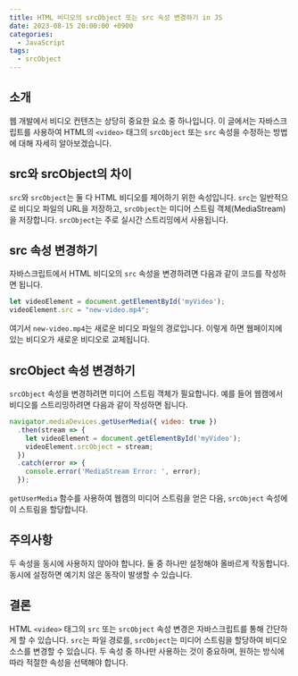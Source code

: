```yaml
---
title: HTML 비디오의 srcObject 또는 src 속성 변경하기 in JS
date: 2023-08-15 20:00:00 +0900
categories:
  - JavaScript
tags:
  - srcObject
---
```


## 소개
웹 개발에서 비디오 컨텐츠는 상당히 중요한 요소 중 하나입니다. 이 글에서는 자바스크립트를 사용하여 HTML의 `<video>` 태그의 `srcObject` 또는 `src` 속성을 수정하는 방법에 대해 자세히 알아보겠습니다.

## src와 srcObject의 차이
`src`와 `srcObject`는 둘 다 HTML 비디오를 제어하기 위한 속성입니다. `src`는 일반적으로 비디오 파일의 URL을 저장하고, `srcObject`는 미디어 스트림 객체(MediaStream)을 저장합니다. `srcObject`는 주로 실시간 스트리밍에서 사용됩니다.

## src 속성 변경하기
자바스크립트에서 HTML 비디오의 `src` 속성을 변경하려면 다음과 같이 코드를 작성하면 됩니다.

```javascript
let videoElement = document.getElementById('myVideo');
videoElement.src = "new-video.mp4";
```

여기서 `new-video.mp4`는 새로운 비디오 파일의 경로입니다. 이렇게 하면 웹페이지에 있는 비디오가 새로운 비디오로 교체됩니다.

## srcObject 속성 변경하기
`srcObject` 속성을 변경하려면 미디어 스트림 객체가 필요합니다. 예를 들어 웹캠에서 비디오를 스트리밍하려면 다음과 같이 작성하면 됩니다.

```javascript
navigator.mediaDevices.getUserMedia({ video: true })
  .then(stream => {
    let videoElement = document.getElementById('myVideo');
    videoElement.srcObject = stream;
  })
  .catch(error => {
    console.error('MediaStream Error: ', error);
  });
```

`getUserMedia` 함수를 사용하여 웹캠의 미디어 스트림을 얻은 다음, `srcObject` 속성에 이 스트림을 할당합니다.

## 주의사항
두 속성을 동시에 사용하지 않아야 합니다. 둘 중 하나만 설정해야 올바르게 작동합니다. 동시에 설정하면 예기치 않은 동작이 발생할 수 있습니다.

## 결론
HTML `<video>` 태그의 `src` 또는 `srcObject` 속성 변경은 자바스크립트를 통해 간단하게 할 수 있습니다. `src`는 파일 경로를, `srcObject`는 미디어 스트림을 할당하여 비디오 소스를 변경할 수 있습니다. 두 속성 중 하나만 사용하는 것이 중요하며, 원하는 방식에 따라 적절한 속성을 선택해야 합니다.